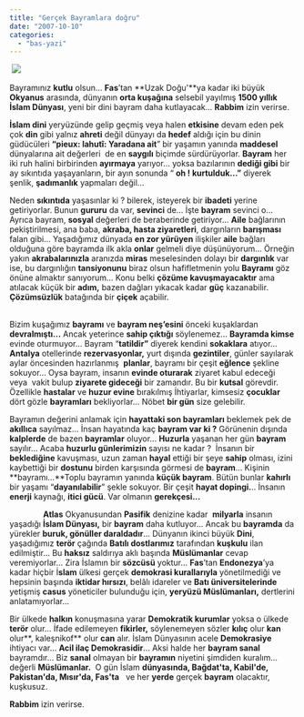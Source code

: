 ```yaml
---
title: "Gerçek Bayramlara doğru"
date: "2007-10-10"
categories: 
  - "bas-yazi"
---
```


 ![](/uploads/image/besmele21rb.jpg)

Bayramınız **kutlu** olsun... **Fas**’tan **Uzak Doğu'**ya kadar iki büyük **Okyanus** arasında, dünyanın **orta kuşağına** selsebil yayılmış **1500 yıllık İslam Dünyası**, yeni bir dini bayram daha kutlayacak... **Rabbim** izin verirse.

**İslam dini** yeryüzünde gelip geçmiş veya halen **etkisine** devam eden pek çok **din** gibi yalnız **ahreti** değil dünyayı da **hedef** aldığı için bu dinin güdücüleri **“pieux: lahutî: Yaradana ait**” bir yaşamın yanında **maddesel** dünyalarına ait değerleri  de en **saygılı** biçimde sürdürüyorlar. **Bayram** her iki ruh halini birbirinden **ayırmaya** yarıyor... yoksa bazılarının **dediği gibi** bir ay sıkıntıda yaşayanların, bir ayın sonunda “ **oh ! kurtulduk...”** diyerek şenlik, **şadımanlık** yapmaları değil...

Neden **sıkıntıda** yaşasınlar ki ? bilerek, isteyerek bir **ibadeti** yerine getiriyorlar. Bunun **gururu** da var, **sevinci** de... İşte **bayram** sevinci o... Ayrıca bayram, **sosyal** değerleri de beraberinde getiriyor... **Aile** bağlarının pekiştirilmesi, ana baba, **akraba, hasta ziyaretleri**, dargınların **barışması**  falan gibi... Yaşadığımız dünyada **en zor yürüyen** ilişkiler **aile** bağları olduğuna göre bayramda ilk akla **onlar** gelmeli diye düşünüyorum... Örneğin yakın **akrabalarınızla** aranızda **miras** meselesinden dolayı bir **dargınlık** var ise, bu dargınlığın **tansiyonunu** biraz olsun hafifletmenin yolu **Bayramı** göz önüne almaktır sanıyorum... Konu belki **çözüme kavuşmayacaktır** ama atılacak küçük bir **adım,** bazen dağları yıkacak kadar **güç** kazanabilir. **Çözümsüzlük** batağında bir **çiçek** açabilir.

                                        
Bizim kuşağımız **bayramı** ve **bayram neş’esini** önceki kuşaklardan **devralmıştı...** Ancak yeterince **sahip çıktığı** söylenemez... **Bayramda kimse** evinde oturmuyor... Bayram “**tatildir”** diyerek kendini **sokaklara** atıyor... **Antalya** otellerinde **rezervasyonlar,** yurt dışında **gezintiler**, günler sayılarak aylar öncesinden hazırlanmış  **planlar**, bayramı bir çeşit **eğlence** şekline sokuyor... Oysa bayram, insanın **evinde oturarak** ziyaret kabul edeceği veya  vakit bulup **ziyarete gideceği** bir zamandır. Bu bir **kutsal** görevdir. Özellikle **hastalar** ve **huzur evine** bırakılmış İhtiyarlar, kimsesiz **çocuklar** dört gözle **bayramları** bekliyorlar... Nöbet **bir gün** size gelebilir.

Bayramın değerini anlamak için **hayattaki son bayramları** beklemek pek de **akıllıca** sayılmaz... İnsan hayatında kaç **bayram var ki ?** Görünenin dışında **kalplerde** de bazen **bayramlar** oluyor... **Huzurla** yaşanan her gün **bayram** sayılır... Acaba **huzurlu günlerimizin** sayısı ne kadar ?  İnsanın bir **beklediğine** kavuşması, uzun zaman **hayal** ettiği bir şeye **sahip** olması, izini kaybettiği bir **dostunu** birden karşısında görmesi de **bayram**... Kişinin **bayramı...**Toplu bayramın yanında **küçük bayram**. Bütün bunlar **kahırlı** bir yaşamı “**dayanılabilir**” şekle sokuyor. Bir çeşit **hayat dopingi.**.. İnsanın **enerji** kaynağı, **itici gücü**. Var olmanın **gerekçesi...**

               **Atlas** Okyanusundan **Pasifik** denizine kadar  **milyarla** insanın yaşadığı **İslam Dünyası,** bir **bayram** daha kutluyor... Ancak bu **bayramda** da yürekler **buruk, gönüller daraldadır**... Dünyanın ikinci büyük **Dini**, yaşadığımız **terör** çağında **Batılı dostlarımız** tarafından **kuşkulu** ilan edilmiştir... Bu **haksız** saldırıya aklı başında **Müslümanlar** cevap veremiyorlar... Zira İslamın bir **sözcüsü** yoktur... **Fas**’tan **Endonezya**’ya kadar hiçbir İ**slam** ülkesi gerçek **demokrasi kurallarıyla** yönetilmediği ve hepsinin başında **iktidar hırsızı**, belâlı idareler ve **Batı üniversitelerinde** yetişmiş **casus** yöneticiler bulunduğu için, **yeryüzü Müslümanları,** dertlerini anlatamıyorlar...

Bir ülkede **halkın** konuşmasına yarar **Demokratik kurumlar** yoksa o ülkede **terör** olur... İfade edilemeyen **fikirler,** söylenemeyen sözler **kılıç** olur **kan** olur**, kaleşnikof** olur **can** alır. İslam Dünyasının acele **Demokrasiye** ihtiyacı var... **Acil ilaç Demokrasidir**... Aksi halde her **bayram sanal** bayramdır... Biz **sanal** olmayan bir **bayramın** niyetini şimdiden kuralım... değerli **Müslümanlar.**  O gün İslam **dünyasında, Bağdat'ta, Kabil'de, Pakistan'da, Mısır'da, Fas'ta**   ve her **yerde** gerçek **bayram** olacaktır, kuşkusuz.

**Rabbim** izin verirse.
